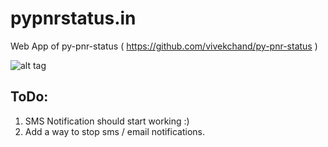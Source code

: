 pypnrstatus.in
==============

Web App of py-pnr-status ( https://github.com/vivekchand/py-pnr-status )

![alt tag](https://raw.github.com/vivekchand/pypnrstatus.in/master/pypnrstatus.png)

ToDo:
-----
1. SMS Notification should start working :)
2. Add a way to stop sms / email notifications.
